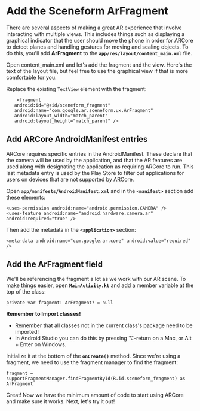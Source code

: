 ﻿# Add the Sceneform ArFragment

There are several aspects of making a great AR experience that involve interacting with multiple views. This includes things such as displaying a graphical indicator that the user should move the phone in order for ARCore to detect planes and handling gestures for moving and scaling objects. To do this, you'll add  **ArFragment** to the  **`app/res/layout/content_main.xml`**  file.

Open content_main.xml and let's add the fragment and the view. Here's the text of the layout file, but feel free to use the graphical view if that is more comfortable for you.

Replace the existing  `TextView`  element with the fragment:

```
    <fragment
   android:id="@+id/sceneform_fragment"
   android:name="com.google.ar.sceneform.ux.ArFragment"
   android:layout_width="match_parent"
   android:layout_height="match_parent" />
```

## Add ARCore AndroidManifest entries

ARCore requires specific entries in the AndroidManifest. These declare that the camera will be used by the application, and that the AR features are used along with designating the application as requiring ARCore to run. This last metadata entry is used by the Play Store to filter out applications for users on devices that are not supported by ARCore.

Open  **`app/manifests/AndroidManifest.xml`**  and in the  **`<manifest>`**  section add these elements:

```
<uses-permission android:name="android.permission.CAMERA" />
<uses-feature android:name="android.hardware.camera.ar" android:required="true" />
```

Then add the metadata in the  **`<application>`**  section:

```
<meta-data android:name="com.google.ar.core" android:value="required" />
```

## Add the ArFragment field

We'll be referencing the fragment a lot as we work with our AR scene. To make things easier, open  **`MainActivity.kt`**  and add a member variable at the top of the class:

```
private var fragment: ArFragment? = null
```

**Remember to Import classes!**

-   Remember that all classes not in the current class's package need to be imported!
-   In Android Studio you can do this by pressing ⌥-return on a Mac, or Alt + Enter on Windows.

Initialize it at the bottom of the  **`onCreate()`**  method. Since we're using a fragment, we need to use the fragment manager to find the fragment:

```
fragment =  supportFragmentManager.findFragmentById(R.id.sceneform_fragment) as ArFragment
```

Great! Now we have the minimum amount of code to start using ARCore and make sure it works. Next, let's try it out!
